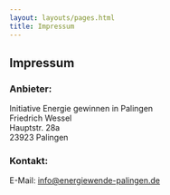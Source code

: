 ```yaml
---
layout: layouts/pages.html
title: Impressum
---
```


## Impressum
### Anbieter:
Initiative Energie gewinnen in Palingen  
Friedrich Wessel  
Hauptstr. 28a  
23923 Palingen  

### Kontakt:
E-Mail: info@energiewende-palingen.de
